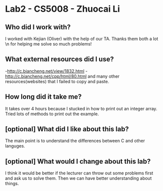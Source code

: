 # Lab2 - CS5008 - Zhuocai Li
## Who did I work with? 
I worked with Kejian (Oliver) with the help of our TA. Thanks them both a lot \n
for helping me solve so much problems!

## What external resources did I use? 
-http://c.biancheng.net/view/1832.html 
-http://c.biancheng.net/cpp/html/80.html 
and many other resources(websites) that I failed to copy and paste.

## How long did it take me?
It takes over 4 hours because I stucked in how to print out 
an integer array. Tried lots of methods to print out the example.

## [optional] What did I like about this lab?
The main point is to understand the differences between 
C and other languges.

## [optional] What would I change about this lab?
I think it would be better if the lecturer can throw out 
some problems first and ask us to solve them. Then we can 
have better understanding about things.